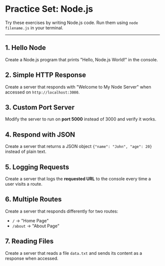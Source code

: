 # Practice Set: Node.js

Try these exercises by writing Node.js code. Run them using `node filename.js` in your terminal.

---

## 1. Hello Node

Create a Node.js program that prints "Hello, Node.js World!" in the console.

## 2. Simple HTTP Response

Create a server that responds with "Welcome to My Node Server" when accessed on `http://localhost:3000`.

## 3. Custom Port Server

Modify the server to run on **port 5000** instead of 3000 and verify it works.

## 4. Respond with JSON

Create a server that returns a JSON object `{"name": "John", "age": 20}` instead of plain text.

## 5. Logging Requests

Create a server that logs the **requested URL** to the console every time a user visits a route.

## 6. Multiple Routes

Create a server that responds differently for two routes:

* `/` → "Home Page"
* `/about` → "About Page"

## 7. Reading Files

Create a server that reads a file `data.txt` and sends its content as a response when accessed.
